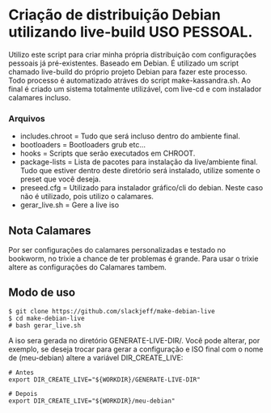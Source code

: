 # Criação de distribuição Debian utilizando live-build USO PESSOAL.
Utilizo este script para criar minha própria distribuição com configurações pessoais já pré-existentes. Baseado em Debian.
É utilizado um script chamado live-build do próprio projeto Debian para fazer este processo. Todo processo é automatizado atráves do script make-kassandra.sh. Ao final é criado um sistema
totalmente utilizável, com live-cd e com instalador calamares incluso.

### Arquivos
* includes.chroot = Tudo que será incluso dentro do ambiente final.
* bootloaders     = Bootloaders grub etc...
* hooks           = Scripts que serão executados em CHROOT.
* package-lists   = Lista de pacotes para instalação da live/ambiente final. Tudo que estiver dentro deste diretório será instalado, utilize somente o preset que você deseja.
* preseed.cfg     = Utilizado para instalador gráfico/cli do debian. Neste caso não é utilizado, pois utilizo o calamares.
* gerar_live.sh = Gere a live iso

## Nota Calamares
Por ser configurações do calamares personalizadas e testado no bookworm, no trixie a chance de ter problemas é grande.
Para usar o trixie altere as configurações do Calamares tambem.

## Modo de uso
```
$ git clone https://github.com/slackjeff/make-debian-live
$ cd make-debian-live
# bash gerar_live.sh
```
A iso sera gerada no diretório GENERATE-LIVE-DIR/. Você pode alterar, por exemplo, se deseja trocar para gerar a configuração e ISO final com o nome de (meu-debian) altere a variável DIR_CREATE_LIVE:
```
# Antes
export DIR_CREATE_LIVE="${WORKDIR}/GENERATE-LIVE-DIR"

# Depois
export DIR_CREATE_LIVE="${WORKDIR}/meu-debian"
```
